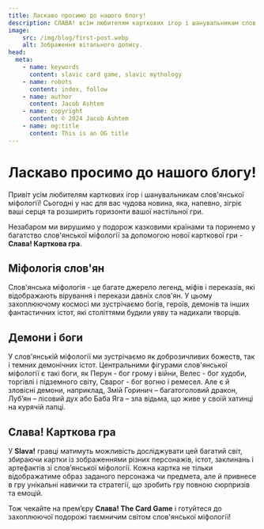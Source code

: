 ```yaml
---
title: Ласкаво просимо до нашого блогу!
description: СЛАВА! всім любителям карткових ігор і шанувальникам слов'янської міфології!
image:
    src: /img/blog/first-post.webp
    alt: Зображення вітального допису.
head:
  meta:
    - name: keywords
      content: slavic card game, slavic mythology
    - name: robots
      content: index, follow
    - name: author
      content: Jacob Ashtem
    - name: copyright
      content: © 2024 Jacob Ashtem
    - name: og:title
      content: This is an OG title
---
```

# Ласкаво просимо до нашого блогу!

Привіт усім любителям карткових ігор і шанувальникам слов'янської міфології! Сьогодні у нас для вас чудова новина, яка, напевно, зігріє ваші серця та розширить горизонти вашої настільної гри.

Незабаром ми вирушимо у подорож казковими країнами та поринемо у багатство слов'янської міфології за допомогою нової карткової гри - **Слава! Карткова гра**.

## Міфологія слов'ян

Слов'янська міфологія - це багате джерело легенд, міфів і переказів, які відображають вірування і перекази давніх слов'ян. У цьому захоплюючому космосі ми зустрічаємо богів, героїв, демонів та інших фантастичних істот, які століттями будили уяву та надихали творців.

## Демони і боги

У слов'янській міфології ми зустрічаємо як доброзичливих божеств, так і темних демонічних істот. Центральними фігурами слов'янської міфології є такі боги, як Перун - бог грому і війни, Велес - бог худоби, торгівлі і підземного світу, Сварог - бог вогню і ремесел. Але є й зловісні демони, наприклад, Змій Горинич – багатоголовий дракон, Луб’ян – лісовий дух або Баба Яга – зла відьма, що живе у своїй хатинці на курячій лапці.

## Слава! Карткова гра

У **Slava!** гравці матимуть можливість досліджувати цей багатий світ, збираючи картки із зображеннями різних персонажів, істот, заклинань і артефактів зі слов’янської міфології. Кожна картка не тільки відображатиме образ заданого персонажа чи предмета, але й привнесе в гру унікальні навички та стратегії, що зробить гру повною сюрпризів та емоцій.

Тож чекайте на прем’єру **Слава! The Card Game** і готуйтеся до захоплюючої подорожі таємничим світом слов'янської міфології!


